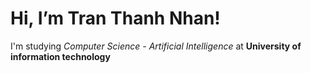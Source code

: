 # Hi, I’m Tran Thanh Nhan! 


I'm studying  _Computer Science - Artificial Intelligence_ at **University of information technology** 
